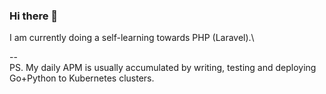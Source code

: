 ### Hi there 👋

I am currently doing a self-learning towards PHP (Laravel).\

--\
PS. My daily APM is usually accumulated by writing, testing and deploying Go+Python to Kubernetes clusters.
